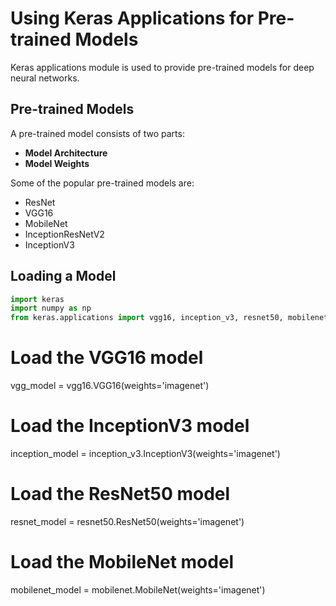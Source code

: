 # Using Keras Applications for Pre-trained Models

Keras applications module is used to provide pre-trained models for deep neural networks.

## Pre-trained Models

A pre-trained model consists of two parts:
- **Model Architecture**
- **Model Weights**

Some of the popular pre-trained models are:
- ResNet
- VGG16
- MobileNet
- InceptionResNetV2
- InceptionV3

## Loading a Model

```python
import keras
import numpy as np
from keras.applications import vgg16, inception_v3, resnet50, mobilenet
```
# Load the VGG16 model
vgg_model = vgg16.VGG16(weights='imagenet')

# Load the InceptionV3 model
inception_model = inception_v3.InceptionV3(weights='imagenet')

# Load the ResNet50 model
resnet_model = resnet50.ResNet50(weights='imagenet')

# Load the MobileNet model
mobilenet_model = mobilenet.MobileNet(weights='imagenet')


